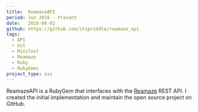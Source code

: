 ```yaml
---
title:  ReamazeAPI
period: Jun 2016 - Present
date:   2016-06-01
github: https://github.com/itspriddle/reamaze_api
tags:
  - API
  - Git
  - MiniTest
  - Reamaze
  - Ruby
  - RubyGems
project_type: oss
---
```


ReamazeAPI is a RubyGem that interfaces with the [Reamaze][] REST API. I
created the initial implementation and maintain the open source project on
GitHub.

[Reamaze]: https://www.reamaze.com/
